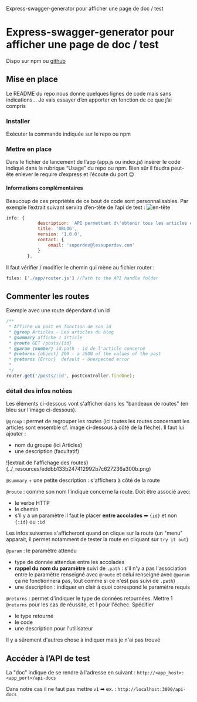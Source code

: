 Express-swagger-generator pour afficher une page de doc / test

# Express-swagger-generator pour afficher une page de doc / test

Dispo sur npm ou [github](https://github.com/pgroot/express-swagger-generator)

## Mise en place

Le README du repo nous donne quelques lignes de code mais sans indications… Je vais essayer d’en apporter en fonction de ce que j’ai compris

### Installer

Exécuter la commande indiquée sur le repo ou npm

### Mettre en place

Dans le fichier de lancement de l’app (app.js ou index.js) insérer le code indiqué dans la rubrique “Usage” du repo ou npm.
Bien sûr il faudra peut-ête enlever le require d’express et l’écoute du port 😉

#### Informations complémentaires

Beaucoup de ces propriétés de ce bout de code sont personnalisables.
Par exemple l’extrait suivant servira d’en-tête de l’api de test :
![en-tête](../_resources/94dc373ea44f45c0a8562b5b76efd854.png)

```js
info: {
            description: 'API permettant d\'obtenir tous les articles et catégories de la base de données',
            title: 'OBLOG',
            version: '1.0.0',
            contact: {
                email: 'superdev@lessuperdev.com'
            }
        },
```

Il faut vérifier / modifier le chemin qui mène au fichier router :

```js
files: ['./app/router.js'] //Path to the API handle folder
```

## Commenter les routes

Exemple avec une route dépendant d'un id

```js
/**
 * Affiche un post en fonction de son id
 * @group Articles - Les articles du blog
 * @summary affiche 1 article
 * @route GET /posts/{id}
 * @param {number} id.path - id de l'article concerné
 * @returns {object} 200 - a JSON of the values of the post
 * @returns {Error}  default - Unexpected error
 * 
 */
router.get('/posts/:id', postController.findOne);
```
### détail des infos notées 

Les éléments ci-dessous vont s'afficher dans les "bandeaux de routes" (en bleu sur l'image ci-dessous).

`@group` : permet de regrouper les routes (ici toutes les routes concernant les articles sont ensemble cf. image ci-dessous à côté de la flèche). Il faut lui ajouter :
- nom du groupe (ici Articles)
- une description (facultatif)

![extrait de l'affichage des routes}(../_resources/eddbb133b247412992b7c627236a300b.png)

`@summary` + une petite description : s'affichera à côté de la route

`@route` : comme son nom l’indique concerne la route. Doit être associé avec:

- le verbe HTTP
- le chemin
- s’il y a un paramètre il faut le placer **entre accolades** ➡ `{id}` et non `{:id}` ou `:id`

Les infos suivantes s'afficheront quand on clique sur la route (un "menu" apparait, il permet notamment de tester la route en cliquant sur `try it out`)

`@param` : le paramètre attendu 
- type de donnée attendue entre les accolades 
- **rappel du nom du paramètre** suivi de `.path` : s'il n'y a pas l'association entre le paramètre renseigné avec `@route` et celui renseigné avec `@param` ça ne fonctionnera pas, tout comme si ce n'est pas suivi de `.path`) 
- une description : indiquer en clair à quoi correspond le paramètre requis

`@returns` : permet d'indiquer le type de données retournées.  Mettre 1 `@returns` pour les cas de réussite, et 1 pour l'échec. Spécifier
- le type retourné
- le code
- une description pour l'utilisateur

Il y a sûrement d'autres chose à indiquer mais je n'ai pas trouvé

## Accéder à l’API de test

La "doc" indique de se rendre à l'adresse en suivant  : `http://<app_host>:<app_port>/api-docs`

Dans notre cas il ne faut pas mettre `v1` ➡ ex. : `http://localhost:3000/api-docs`
